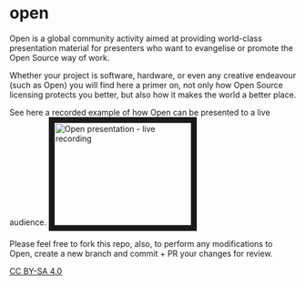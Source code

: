 # open
Open is a global community activity aimed at providing world-class presentation material for presenters who want to evangelise or promote the Open Source way of work.

Whether your project is software, hardware, or even any creative endeavour (such as Open) you will find here a primer on, not only how Open Source licensing protects you better, but also how it makes the world a better place.

See here a recorded example of how Open can be presented to a live audience.
<a href="http://www.youtube.com/watch?feature=player_embedded&v=voOmavJmQpw&t" target="_blank"><img src="http://img.youtube.com/vi/voOmavJmQpw&t/0.jpg" alt="Open presentation - live recording" width="240" height="180" border="10" /></a> 

Please feel free to fork this repo, also, to perform any modifications to Open, create a new branch and commit + PR your changes for review.

[CC BY-SA 4.0](https://creativecommons.org/licenses/by-sa/4.0/)
